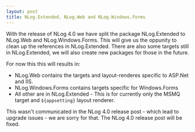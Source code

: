 ```yaml
---
layout: post
title: NLog.Extended, NLog.Web and NLog.Windows.Forms
---
```


With the release of NLog 4.0 we have split the package NLog.Extended to NLog.Web and NLog.Windows.Forms. 
This will give us the oppunity to clean up the references in NLog.Extended. 
There are also some targets still in NLog.Extended, we will also create new packages for those in the future.

For now this this will results in:

- NLog.Web contains the targets and layout-renderes specific to ASP.Net and IIS.
- NLog.Windows.Forms contains targets specific for Windows.Forms
- All other are in NLog.Extended - This is for currently only the MSMQ target and `${appsetting}` layout renderer.


This wasn't communicated in the NLog 4.0 release post - which lead to upgrade issues - we are sorry for that. The NLog 4.0 release post will be fixed.
